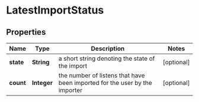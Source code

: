 

# LatestImportStatus


## Properties

| Name | Type | Description | Notes |
|------------ | ------------- | ------------- | -------------|
|**state** | **String** | a short string denoting the state of the import |  [optional] |
|**count** | **Integer** | the number of listens that have been imported for the user by the importer |  [optional] |



